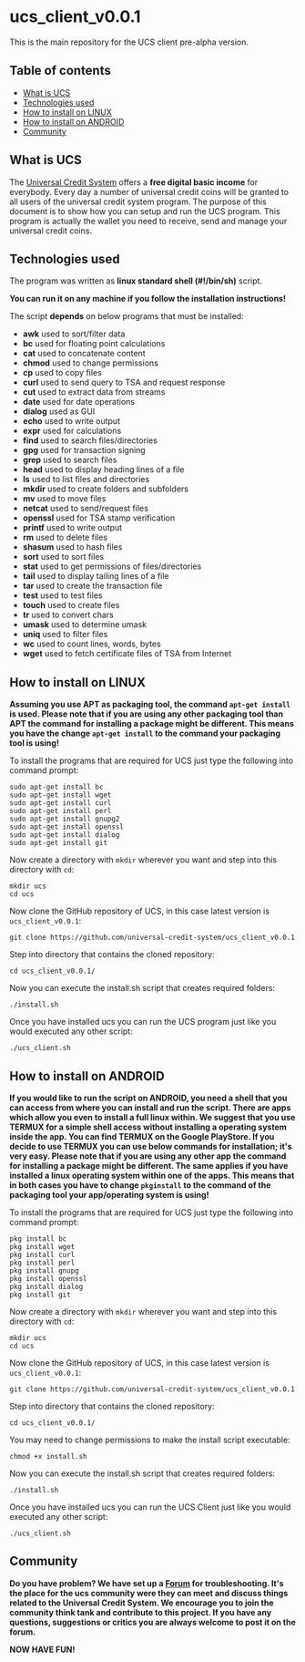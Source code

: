 # ucs_client_v0.0.1

This is the main repository for the UCS client pre-alpha version.

## Table of contents
* [What is UCS](#what-is-ucs)
* [Technologies used](#technologies-used)
* [How to install on LINUX](#how-to-install-on-linux)
* [How to install on ANDROID](#how-to-install-on-android)
* [Community](#community)

## What is UCS
The [Universal Credit System](https://www.universal-credit-system.org) offers a **free digital basic income** for everybody. Every day a number of universal credit coins will be granted to all users of the universal credit system program. The purpose of this document is to show how you can setup and run the UCS program. This program is actually the wallet you need to receive, send and manage your universal credit coins.

## Technologies used
The program was written as **linux standard shell (#!/bin/sh)** script.

**You can run it on any machine if you follow the installation instructions!**

The script **depends** on below programs that must be installed:

* **awk**     used to sort/filter data
* **bc**      used for floating point calculations
* **cat**     used to concatenate content
* **chmod**   used to change permissions
* **cp**      used to copy files
* **curl**    used to send query to TSA and request response
* **cut**     used to extract data from streams
* **date**    used for date operations
* **dialog**  used as GUI
* **echo**    used to write output
* **expr**    used for calculations
* **find**    used to search files/directories
* **gpg**     used for transaction signing
* **grep**    used to search files
* **head**    used to display heading lines of a file
* **ls**      used to list files and directories
* **mkdir**   used to create folders and subfolders
* **mv**      used to move files
* **netcat**  used to send/request files
* **openssl** used for TSA stamp verification
* **printf**  used to write output
* **rm**      used to delete files
* **shasum**  used to hash files
* **sort**    used to sort files
* **stat**    used to get permissions of files/directories
* **tail**    used to display tailing lines of a file
* **tar**     used to create the transaction file
* **test**    used to test files
* **touch**   used to create files
* **tr**      used to convert chars
* **umask**   used to determine umask
* **uniq**    used to filter files
* **wc**      used to count lines, words, bytes
* **wget**    used to fetch certificate files of TSA from Internet

## How to install on LINUX
**Assuming you use APT as packaging tool, the command `apt-get install` is used. Please note that if you are using any other packaging tool than APT the command for installing a package might be different. This means you have the change `apt-get install` to the command your packaging tool is using!**

To install the programs that are required for UCS just type the following into command prompt:
```
sudo apt-get install bc
sudo apt-get install wget
sudo apt-get install curl
sudo apt-get install perl
sudo apt-get install gnupg2
sudo apt-get install openssl
sudo apt-get install dialog
sudo apt-get install git
```

Now create a directory with `mkdir` wherever you want and step into this directory with `cd`:
```
mkdir ucs
cd ucs
```

Now clone the GitHub repository of UCS, in this case latest version is `ucs_client_v0.0.1`:
```
git clone https://github.com/universal-credit-system/ucs_client_v0.0.1
```

Step into directory that contains the cloned repository:
```
cd ucs_client_v0.0.1/
```

Now you can execute the install.sh script that creates required folders:
```
./install.sh
```

Once you have installed ucs you can run the UCS program just like you would executed any other script:
```
./ucs_client.sh
```

## How to install on ANDROID
**If you would like to run the script on ANDROID, you need a shell that you can access from where you can install and run the script. There are apps which allow you even to install a full linux within. We suggest that you use TERMUX for a simple shell access without installing a operating system inside the app. You can find TERMUX on the Google PlayStore. If you decide to use TERMUX you can use below commands for installation; it's very easy. Please note that if you are using any other app the command for installing a package might be different. The same applies if you have installed a linux operating system within one of the apps. This means that in both cases you have to change `pkginstall` to the command of the packaging tool your app/operating system is using!**

To install the programs that are required for UCS just type the following into command prompt:
```
pkg install bc
pkg install wget
pkg install curl
pkg install perl
pkg install gnupg
pkg install openssl
pkg install dialog
pkg install git
```

Now create a directory with `mkdir` wherever you want and step into this directory with `cd`:
```
mkdir ucs
cd ucs
```

Now clone the GitHub repository of UCS, in this case latest version is `ucs_client_v0.0.1`:
```
git clone https://github.com/universal-credit-system/ucs_client_v0.0.1
```

Step into directory that contains the cloned repository:
```
cd ucs_client_v0.0.1/
```

You may need to change permissions to make the install script executable:
```
chmod +x install.sh
```

Now you can execute the install.sh script that creates required folders:
```
./install.sh
```

Once you have installed ucs you can run the UCS Client just like you would executed any other script:
```
./ucs_client.sh
```

## Community
**Do you have problem? We have set up a [Forum](https://forum.universal-credit-system.org) for troubleshooting. It's the place for the ucs community were they can meet and discuss things related to the Universal Credit System. We encourage you to join the community think tank and contribute to this project. If you have any questions, suggestions or critics you are always welcome to post it on the forum.**

**NOW HAVE FUN!**
